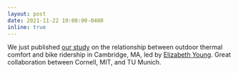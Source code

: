 ```yaml
---
layout: post
date: 2021-11-22 19:00:00-0400
inline: true
---
```


We just published [our study](https://www.researchgate.net/publication/356303248_Modeling_outdoor_thermal_comfort_along_cycling_routes_at_varying_levels_of_physical_accuracy_to_predict_bike_ridership_in_Cambridge_MA) on the relationship between outdoor thermal comfort and bike ridership in Cambridge, MA, led by [Elizabeth Young](https://www.linkedin.com/in/elizabethlynyoung). Great collaboration between Cornell, MIT, and TU Munich.

